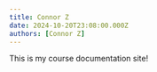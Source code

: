```yaml
---
title: Connor Z
date: 2024-10-20T23:08:00.000Z
authors: [Connor Z]
---
```


This is my course documentation site!